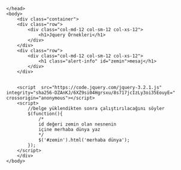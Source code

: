<!doctype html>
<html lang="tr">
    <head>
        <meta charset="utf-8">
        <meta name="viewport" content="width=device-width, initial-scale=1">
        <title>Jquery Örnekleri- yazilimbilisim.net</title>
        <link href="https://maxcdn.bootstrapcdn.com/bootstrap/3.3.7/css/bootstrap.min.css" rel="stylesheet">
      
    </head>
    <body>
        <div class="container">
        <div class="row">
            <div class="col-md-12 col-sm-12 col-xs-12">
                <h1>Jquery Örnekleri</h1>
            </div> 
        </div>
        <div class="row">
            <div class="col-md-12 col-sm-12 col-xs-12">
                <h1 class="alert-info" id="zemin">mesaj</h1>
            </div>
        </div>
        
        
        <script  src="https://code.jquery.com/jquery-3.2.1.js"  integrity="sha256-DZAnKJ/6XZ9si04Hgrsxu/8s717jcIzLy3oi35EouyE=" crossorigin="anonymous"></script>
        <script>
            //belge yüklendikten sonra çalıştırılacağını söyler
            $(function(){
                /*
                id değeri zemin olan nesnenin 
                içine merhaba dünya yaz
                */
                $('#zemin').html('merhaba dünya');           
            });
        </script>
        </div>
    </body>
</html>
